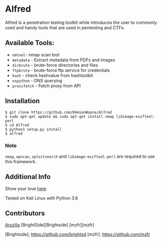 # Alfred
Alfred is a penetration testing toolkit while introduces the user to commonly used and handy tools that are used in 
pentesting and CTFs.

## Available Tools:
- `nmtool`- nmap scan tool
- `metadata` - Extract metadata from PDFs and images
- `dirbrute` - brute-force directories and files
- `ftpbrute` - brute-force ftp service for credentials
- `hash` - check hashvalue from hashtoolkit
- `nspython` - DNS querying
- `proxifetch` - Fetch proxy from API

## Installation
```
$ git clone https://github.com/D4mianWayne/Alfred
$ sudo apt-get update && sudo apt-get install nmap libimage-exiftool-perl
$ cd Alfred
$ python3 setup.py install
$ alfred
```

### Note
`nmap`, `wpscan`, `sploitsearch` and `libimage-exiftool-perl` are required to use this framework.

## Additional Info
Show your love [here][Say Thanks]

Tested on Kali Linux with Python 3.6

## Contributors
[Arszilla][Arszilla]
[BrightSide][Brightside]
[mzfr][mzfr]


[Say Thanks]: https://saythanks.io/to/D4mianWayne
[Arszilla]:     https://github.com/Arszilla
[Brightside]; https://github.com/brightsd
[mzfr]:         https://github.com/mzfr


